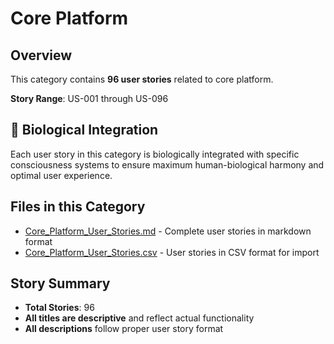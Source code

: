 # Core Platform

## Overview

This category contains **96 user stories** related to core platform.

**Story Range**: US-001 through US-096


## 🧬 Biological Integration

Each user story in this category is biologically integrated with specific consciousness systems to ensure maximum human-biological harmony and optimal user experience.

## Files in this Category

- [Core_Platform_User_Stories.md](Core_Platform_User_Stories.md) - Complete user stories in markdown format
- [Core_Platform_User_Stories.csv](Core_Platform_User_Stories.csv) - User stories in CSV format for import

## Story Summary

- **Total Stories**: 96
- **All titles are descriptive** and reflect actual functionality
- **All descriptions** follow proper user story format

